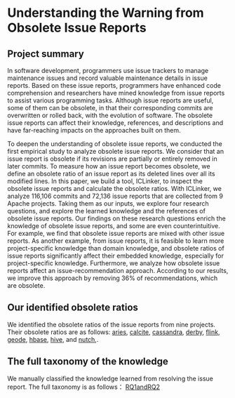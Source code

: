 # Understanding the Warning from Obsolete Issue Reports

## Project summary

In software development, programmers use issue trackers to manage maintenance issues and record valuable maintenance details in issue reports. Based on these issue reports, programmers have enhanced code comprehension and researchers have mined knowledge from issue reports to assist various programming tasks. Although issue reports are useful, some of them can be obsolete, in that their corresponding commits are overwritten or rolled back, with the evolution of software. The obsolete issue reports can affect their knowledge, references, and descriptions and have far-reaching impacts on the approaches built on them.

To deepen the understanding of obsolete issue reports, we conducted the first empirical study to analyze obsolete issue reports. We consider that an issue report is obsolete if its revisions are partially or entirely removed in later commits. To measure how an issue report becomes obsolete, we define an obsolete ratio of an issue report as its deleted lines over all its modified lines. In this paper, we build a tool, ICLinker, to inspect the obsolete issue reports and calculate the obsolete ratios. With ICLinker, we analyze 116,106 commits and 72,136 issue reports that are collected from 9 Apache projects. Taking them as our inputs, we explore four research questions, and explore the learned knowledge and the references of obsolete issue reports. Our findings on these research questions enrich the knowledge of obsolete issue reports, and some are even counterintuitive. For example, we find that obsolete issue reports are mixed with other issue reports. As another example, from issue reports, it is feasible to learn more project-specific knowledge than domain knowledge, and obsolete ratios of issue reports significantly affect their embedded knowledge, especially for project-specific knowledge. Furthermore, we analyze how obsolete issue reports affect an issue-recommendation approach. According to our results, we improve this approach by removing 36% of recommendations, which are obsolete.



## Our identified obsolete ratios

We identified the obsolete ratios of the issue reports from nine projects. Their obsolete ratios are as follows: 
[aries](https://github.com/gongsiyi/obsolete_issue_reports/blob/main/aries.txt), [calcite](https://github.com/gongsiyi/obsolete_issue_reports/blob/main/calcite.txt), [cassandra](https://github.com/gongsiyi/obsolete_issue_reports/blob/main/cassandra.txt), [derby](https://github.com/gongsiyi/obsolete_issue_reports/blob/main/derby.txt), [flink](https://github.com/gongsiyi/obsolete_issue_reports/blob/main/flink.txt), [geode](https://github.com/gongsiyi/obsolete_issue_reports/blob/main/geode.txt),  [hbase](https://github.com/gongsiyi/obsolete_issue_reports/blob/main/hbase.txt), [hive](https://github.com/gongsiyi/obsolete_issue_reports/blob/main/hive.txt), and [nutch](https://github.com/gongsiyi/obsolete_issue_reports/blob/main/nutch.txt),.


## The full taxonomy of the knowledge

We manually classified the knowledge learned from resolving the issue report. The full taxonomy is as follows：
[RQ1andRQ2](https://github.com/gongsiyi/obsolete_issue_reports/blob/main/RQ1andRQ2.xlsx)
